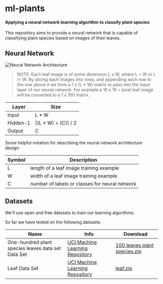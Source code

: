 # ml-plants

#### Applying a neural network learning algorithm to classify plant species

This repository aims to provide a neural network that is capable of classifying
plant species based on images of their leaves.

## Neural Network

![Neural Network Architecture](https://docs.google.com/drawings/d/e/2PACX-1vSsRjt3R2eO_xGL4jG_B5N4h98F_dIPTuE5WFtWNDbEQMiKc-7X6V0CcUboyJ1vcgpVQ9SsfRuI7uRZ/pub?w=959&h=451)

> NOTE: Each leaf image is of some dimension L x W, where L = W or L != W. By slicing each images into rows, and appending
> each row to the one above it we form a 1 x (L * W) matrix to pass into the Input layer of our neural network. For example a 10 x 10 > pixel leaf image will be converted to a 1 x 100 matrix.

| Layer | Size |
| --- | --- |
| Input | L * W |
| Hidden-1 | [(L * W) + (C)] / 2 |
| Output | C |

Some helpful notation for describing the neural network architecture design:

| Symbol | Description |
| --- | --- |
| L | length of a leaf image training example |
| W | width of a leaf image training example |
| C | number of labels or classes for neural network |

## Datasets

We'll use open and free datasets to train our learning algorithms.

So far we have tested on the following datasets:

| Name | Info | Download |
| --- | --- | --- |
| One-hundred plant species leaves data set Data Set | [UCI Machine Learning Repository](https://archive.ics.uci.edu/ml/datasets/One-hundred+plant+species+leaves+data+set) | [100 leaves plant species.zip](https://archive.ics.uci.edu/ml/machine-learning-databases/00241/100%20leaves%20plant%20species.zip) |
| Leaf Data Set | [UCI Machine Learning Repository](https://archive.ics.uci.edu/ml/datasets/Greenhouse+Gas+Observing+Network) | [leaf.zip](https://archive.ics.uci.edu/ml/machine-learning-databases/00288/leaf.zip) |
